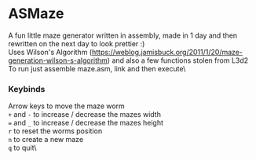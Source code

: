 # ASMaze
A fun little maze generator written in assembly, made in 1 day and then rewritten on the next day to look prettier :)\
Uses Wilson's Algorithm (https://weblog.jamisbuck.org/2011/1/20/maze-generation-wilson-s-algorithm) and also a few functions stolen from L3d2\
To run just assemble maze.asm, link and then execute\
### Keybinds
Arrow keys to move the maze worm\
``+`` and ``-`` to increase / decrease the mazes width\
``=`` and ``_`` to increase / decrease the mazes height\
``r`` to reset the worms position\
``n`` to create a new maze\
``q`` to quit\
